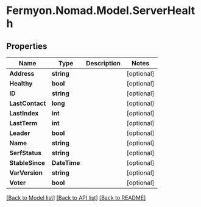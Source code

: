 # Fermyon.Nomad.Model.ServerHealth

## Properties

Name | Type | Description | Notes
------------ | ------------- | ------------- | -------------
**Address** | **string** |  | [optional] 
**Healthy** | **bool** |  | [optional] 
**ID** | **string** |  | [optional] 
**LastContact** | **long** |  | [optional] 
**LastIndex** | **int** |  | [optional] 
**LastTerm** | **int** |  | [optional] 
**Leader** | **bool** |  | [optional] 
**Name** | **string** |  | [optional] 
**SerfStatus** | **string** |  | [optional] 
**StableSince** | **DateTime** |  | [optional] 
**VarVersion** | **string** |  | [optional] 
**Voter** | **bool** |  | [optional] 

[[Back to Model list]](../README.md#documentation-for-models) [[Back to API list]](../README.md#documentation-for-api-endpoints) [[Back to README]](../README.md)

